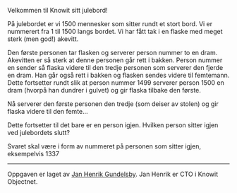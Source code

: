 Velkommen til Knowit sitt julebord!

På julebordet er vi 1500 mennesker som sitter rundt et stort bord. Vi er nummerert fra 1 til 1500 langs bordet. Vi har fått tak i en flaske med meget sterk (men god!) akevitt.

Den første personen tar flasken og serverer person nummer to en dram. Akevitten er så sterk at denne personen går rett i bakken. Person nummer en sender så flaska videre til den tredje personen som serverer den fjerde en dram. Han går også rett i bakken og flasken sendes videre til femtemann. Dette fortsetter rundt slik at person nummer 1499 serverer person 1500 en dram (hvorpå han dundrer i gulvet) og gir flaska tilbake den første.

Nå serverer den første personen den tredje (som deiser av stolen) og gir flaska videre til den femte...

Dette fortsetter til det bare er en person igjen. Hvilken person sitter igjen ved julebordets slutt?

Svaret skal være i form av nummeret på personen som sitter igjen, eksempelvis 1337

---

Oppgaven er laget av [Jan Henrik Gundelsby](https://www.linkedin.com/in/janhenrikgundelsby/). Jan Henrik er CTO i Knowit Objectnet.